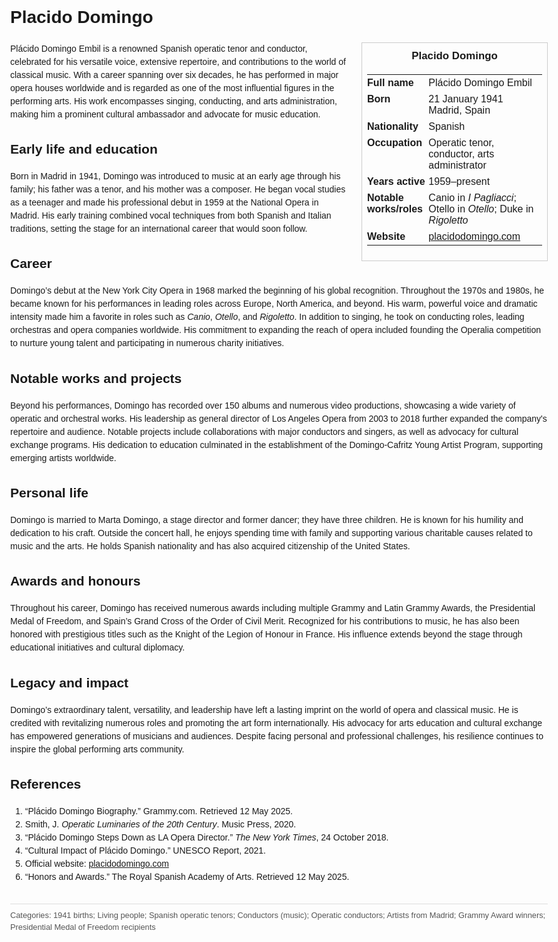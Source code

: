 <!DOCTYPE html>
<html>
<head>
  <title>Placido Domingo – Profile</title>
  <style>
    body { font-family: Arial, sans-serif; margin: 2rem auto; max-width: 960px; line-height: 1.5; }
    aside.infobox { float: right; width: 280px; margin: 0 0 1rem 1.5rem; border: 1px solid #ccc; padding: 0.5rem; font-size: 0.9rem; }
    aside.infobox h3 { text-align: center; margin-top: 0; }
    aside.infobox table { width: 100%; border-collapse: collapse; }
    aside.infobox td { padding: 0.25rem 0; vertical-align: top; }
    h1 { margin-top: 0; }
    footer.categories { font-size: 0.8rem; color: #555; border-top: 1px solid #ddd; padding-top: 0.5rem; margin-top: 2rem; }
  </style>
</head>
<body>
  <h1>Placido Domingo</h1>
  <aside class="infobox">
    <h3>Placido Domingo</h3>
    <table>
      <tr><td><strong>Full name</strong></td><td>Plácido Domingo Embil</td></tr>
      <tr><td><strong>Born</strong></td><td>21 January 1941<br>Madrid, Spain</td></tr>
      <tr><td><strong>Nationality</strong></td><td>Spanish</td></tr>
      <tr><td><strong>Occupation</strong></td><td>Operatic tenor, conductor, arts administrator</td></tr>
      <tr><td><strong>Years active</strong></td><td>1959–present</td></tr>
      <tr><td><strong>Notable works/roles</strong></td><td>Canio in <i>I Pagliacci</i>; Otello in <i>Otello</i>; Duke in <i>Rigoletto</i></td></tr>
      <tr><td><strong>Website</strong></td><td><a href="https://www.placidodomingo.com">placidodomingo.com</a></td></tr>
    </table>
  </aside>
  <p>Plácido Domingo Embil is a renowned Spanish operatic tenor and conductor, celebrated for his versatile voice, extensive repertoire, and contributions to the world of classical music. With a career spanning over six decades, he has performed in major opera houses worldwide and is regarded as one of the most influential figures in the performing arts. His work encompasses singing, conducting, and arts administration, making him a prominent cultural ambassador and advocate for music education.</p>

  <h2>Early life and education</h2>
  <p>Born in Madrid in 1941, Domingo was introduced to music at an early age through his family; his father was a tenor, and his mother was a composer. He began vocal studies as a teenager and made his professional debut in 1959 at the National Opera in Madrid. His early training combined vocal techniques from both Spanish and Italian traditions, setting the stage for an international career that would soon follow.</p>

  <h2>Career</h2>
  <p>Domingo’s debut at the New York City Opera in 1968 marked the beginning of his global recognition. Throughout the 1970s and 1980s, he became known for his performances in leading roles across Europe, North America, and beyond. His warm, powerful voice and dramatic intensity made him a favorite in roles such as <i>Canio</i>, <i>Otello</i>, and <i>Rigoletto</i>. In addition to singing, he took on conducting roles, leading orchestras and opera companies worldwide. His commitment to expanding the reach of opera included founding the Operalia competition to nurture young talent and participating in numerous charity initiatives.</p>

  <h2>Notable works and projects</h2>
  <p>Beyond his performances, Domingo has recorded over 150 albums and numerous video productions, showcasing a wide variety of operatic and orchestral works. His leadership as general director of Los Angeles Opera from 2003 to 2018 further expanded the company's repertoire and audience. Notable projects include collaborations with major conductors and singers, as well as advocacy for cultural exchange programs. His dedication to education culminated in the establishment of the Domingo‑Cafritz Young Artist Program, supporting emerging artists worldwide.</p>

  <h2>Personal life</h2>
  <p>Domingo is married to Marta Domingo, a stage director and former dancer; they have three children. He is known for his humility and dedication to his craft. Outside the concert hall, he enjoys spending time with family and supporting various charitable causes related to music and the arts. He holds Spanish nationality and has also acquired citizenship of the United States.</p>

  <h2>Awards and honours</h2>
  <p>Throughout his career, Domingo has received numerous awards including multiple Grammy and Latin Grammy Awards, the Presidential Medal of Freedom, and Spain’s Grand Cross of the Order of Civil Merit. Recognized for his contributions to music, he has also been honored with prestigious titles such as the Knight of the Legion of Honour in France. His influence extends beyond the stage through educational initiatives and cultural diplomacy.</p>

  <h2>Legacy and impact</h2>
  <p>Domingo’s extraordinary talent, versatility, and leadership have left a lasting imprint on the world of opera and classical music. He is credited with revitalizing numerous roles and promoting the art form internationally. His advocacy for arts education and cultural exchange has empowered generations of musicians and audiences. Despite facing personal and professional challenges, his resilience continues to inspire the global performing arts community.</p>

  <h2>References</h2>
  <ol>
    <li>“Plácido Domingo Biography.” Grammy.com. Retrieved 12 May 2025.</li>
    <li>Smith, J. <i>Operatic Luminaries of the 20th Century</i>. Music Press, 2020.</li>
    <li>“Plácido Domingo Steps Down as LA Opera Director.” <i>The New York Times</i>, 24 October 2018.</li>
    <li>“Cultural Impact of Plácido Domingo.” UNESCO Report, 2021.</li>
    <li>Official website: <a href="https://www.placidodomingo.com">placidodomingo.com</a></li>
    <li>“Honors and Awards.” The Royal Spanish Academy of Arts. Retrieved 12 May 2025.</li>
  </ol>

  <footer class="categories">Categories: 1941 births; Living people; Spanish operatic tenors; Conductors (music); Operatic conductors; Artists from Madrid; Grammy Award winners; Presidential Medal of Freedom recipients</footer
